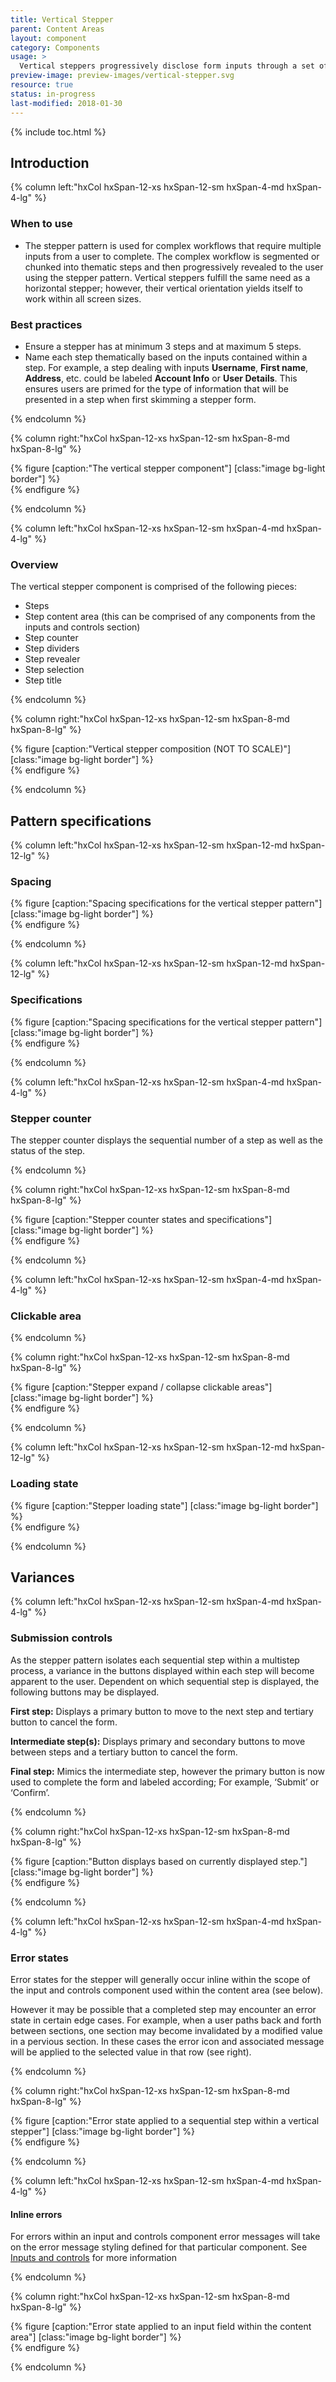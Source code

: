 ```yaml
---
title: Vertical Stepper
parent: Content Areas
layout: component
category: Components
usage: >
  Vertical steppers progressively disclose form inputs through a set of sequentially numbered steps. The design of the vertical stepper pattern lend it for use during complex or difficult workflows.
preview-image: preview-images/vertical-stepper.svg
resource: true
status: in-progress
last-modified: 2018-01-30
---
```


{% include toc.html %}

<section class="static-section" markdown="1">

## Introduction

<div class="hxRow"  markdown="1">

{% column left:"hxCol hxSpan-12-xs hxSpan-12-sm hxSpan-4-md hxSpan-4-lg" %}

### When to use

- The stepper pattern is used for complex workflows that require multiple inputs from a user to complete. The complex workflow is segmented or chunked into thematic steps and then progressively revealed to the user using the stepper pattern. Vertical steppers fulfill the same need as a horizontal stepper; however, their vertical orientation yields itself to work within all screen sizes.

### Best practices

- Ensure a stepper has at minimum 3 steps and at maximum 5 steps.
- Name each step thematically based on the inputs contained within a step. For example, a step dealing with inputs **Username**, **First name**, **Address**, etc. could be labeled **Account Info** or **User Details**. This ensures users are primed for the type of information that will be presented in a step when first skimming a stepper form.


{% endcolumn %}

{% column right:"hxCol hxSpan-12-xs hxSpan-12-sm hxSpan-8-md hxSpan-8-lg" %}

{% figure [caption:"The vertical stepper component"] [class:"image bg-light border"] %}
<embed src="{{site.url}}/assets/images/components/content-areas/vert-stepper/vert-stepper-hero.png" width="1440"/>
{% endfigure %}

{% endcolumn %}

</div>

</section>

<section class="static-section" markdown="1">

<div class="hxRow" markdown="1">

{% column left:"hxCol hxSpan-12-xs hxSpan-12-sm hxSpan-4-md hxSpan-4-lg" %}

### Overview

The vertical stepper component is comprised of the following pieces:

- Steps
- Step content area (this can be comprised of any components from the inputs and controls section)
- Step counter
- Step dividers
- Step revealer
- Step selection
- Step title


{% endcolumn %}

{% column right:"hxCol hxSpan-12-xs hxSpan-12-sm hxSpan-8-md hxSpan-8-lg" %}

{% figure [caption:"Vertical stepper composition (NOT TO SCALE)"] [class:"image bg-light border"] %}
<embed src="{{site.url}}/assets/images/components/content-areas/vert-stepper/vert-stepper-composition.png" width="900"/>
{% endfigure %}

{% endcolumn %}

</div>

</section>

## Pattern specifications

<section class="static-section" markdown="1">

<div class="hxRow" markdown="1">

{% column left:"hxCol hxSpan-12-xs hxSpan-12-sm hxSpan-12-md hxSpan-12-lg" %}

### Spacing

{% figure [caption:"Spacing specifications for the vertical stepper pattern"] [class:"image bg-light border"] %}
<embed src="{{site.url}}/assets/images/components/content-areas/vert-stepper/vert-stepper-spacing.png" width="903"/>
{% endfigure %}

{% endcolumn %}

</div>

</section>

<section class="static-section" markdown="1">

<div class="hxRow" markdown="1">

{% column left:"hxCol hxSpan-12-xs hxSpan-12-sm hxSpan-12-md hxSpan-12-lg" %}

### Specifications

{% figure [caption:"Spacing specifications for the vertical stepper pattern"] [class:"image bg-light border"] %}
<embed src="{{site.url}}/assets/images/components/content-areas/vert-stepper/vert-stepper-specs.png" width="903"/>
{% endfigure %}

{% endcolumn %}

</div>

</section>

<section class="static-section" markdown="1">

<div class="hxRow" markdown="1">

{% column left:"hxCol hxSpan-12-xs hxSpan-12-sm hxSpan-4-md hxSpan-4-lg" %}

### Stepper counter

The stepper counter displays the sequential number of a step as well as the status of the step.


{% endcolumn %}

{% column right:"hxCol hxSpan-12-xs hxSpan-12-sm hxSpan-8-md hxSpan-8-lg" %}

{% figure [caption:"Stepper counter states and specifications"] [class:"image bg-light border"] %}
<embed src="{{site.url}}/assets/images/components/content-areas/vert-stepper/vert-stepper-counter.png" width="580"/>
{% endfigure %}

{% endcolumn %}

</div>

</section>

<section class="static-section" markdown="1">

<div class="hxRow" markdown="1">

{% column left:"hxCol hxSpan-12-xs hxSpan-12-sm hxSpan-4-md hxSpan-4-lg" %}

### Clickable area

{% endcolumn %}

{% column right:"hxCol hxSpan-12-xs hxSpan-12-sm hxSpan-8-md hxSpan-8-lg" %}

{% figure [caption:"Stepper expand / collapse clickable areas"] [class:"image bg-light border"] %}
<embed src="{{site.url}}/assets/images/components/content-areas/vert-stepper/vert-stepper-clickable.png" width="903"/>
{% endfigure %}

{% endcolumn %}

</div>

</section>

<section class="static-section" markdown="1">

<div class="hxRow" markdown="1">

{% column left:"hxCol hxSpan-12-xs hxSpan-12-sm hxSpan-12-md hxSpan-12-lg" %}

### Loading state

{% figure [caption:"Stepper loading state"] [class:"image bg-light border"] %}
<embed src="{{site.url}}/assets/images/components/content-areas/vert-stepper/vert-stepper-loading.png" width="903"/>
{% endfigure %}

{% endcolumn %}

</div>

</section>

## Variances

<section class="static-section" markdown="1">

<div class="hxRow" markdown="1">

{% column left:"hxCol hxSpan-12-xs hxSpan-12-sm hxSpan-4-md hxSpan-4-lg" %}

### Submission controls

As the stepper pattern isolates each sequential step within a multistep process, a variance in the buttons displayed within each step will become apparent to the user. Dependent on which sequential step is displayed, the following buttons may be displayed.

**First step:** Displays a primary button to move to the next step and tertiary button to cancel the form.

**Intermediate step(s):** Displays primary and secondary buttons to move between steps and a tertiary button to cancel the form.

**Final step:** Mimics the intermediate step, however the primary button is now used to complete the form and labeled according; For example, ‘Submit’ or ‘Confirm’.


{% endcolumn %}

{% column right:"hxCol hxSpan-12-xs hxSpan-12-sm hxSpan-8-md hxSpan-8-lg" %}

{% figure [caption:"Button displays based on currently displayed step."] [class:"image bg-light border"] %}
<embed src="{{site.url}}/assets/images/components/content-areas/vert-stepper/vert-stepper-buttons.png" width="580"/>
{% endfigure %}

{% endcolumn %}

</div>

</section>

<section class="static-section" markdown="1">

<div class="hxRow" markdown="1">

{% column left:"hxCol hxSpan-12-xs hxSpan-12-sm hxSpan-4-md hxSpan-4-lg" %}

### Error states

Error states for the stepper will generally occur inline within the scope of the input and controls component used within the content area (see below).

However it may be possible that a completed step may encounter an error state in certain edge cases. For example, when a user paths back and forth between sections, one section may become invalidated by a modified value in a pervious section. In these cases the error icon and associated message will be applied to the selected value in that row (see right).

{% endcolumn %}

{% column right:"hxCol hxSpan-12-xs hxSpan-12-sm hxSpan-8-md hxSpan-8-lg" %}

{% figure [caption:"Error state applied to a sequential step within a vertical stepper"] [class:"image bg-light border"] %}
<embed src="{{site.url}}/assets/images/components/content-areas/vert-stepper/vert-stepper-error-1.png" width="580"/>
{% endfigure %}

{% endcolumn %}

</div>

</section>


<section class="static-section" markdown="1">

<div class="hxRow" markdown="1">

{% column left:"hxCol hxSpan-12-xs hxSpan-12-sm hxSpan-4-md hxSpan-4-lg" %}

#### Inline errors

For errors within an input and controls component error messages will take on the error message styling defined for that particular component. See [Inputs and controls]({{site.baseurl}}/components/inputs-and-controls.html) for more information

{% endcolumn %}

{% column right:"hxCol hxSpan-12-xs hxSpan-12-sm hxSpan-8-md hxSpan-8-lg" %}

{% figure [caption:"Error state applied to an input field within the content area"] [class:"image bg-light border"] %}
<embed src="{{site.url}}/assets/images/components/content-areas/vert-stepper/vert-stepper-error-2.png" width="903"/>
{% endfigure %}

{% endcolumn %}

</div>

</section>

